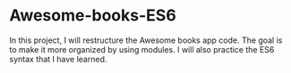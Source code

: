 # Awesome-books-ES6
In this project, I will restructure the Awesome books app code. The goal is to make it more organized by using modules. I will also practice the ES6 syntax that I have learned.
